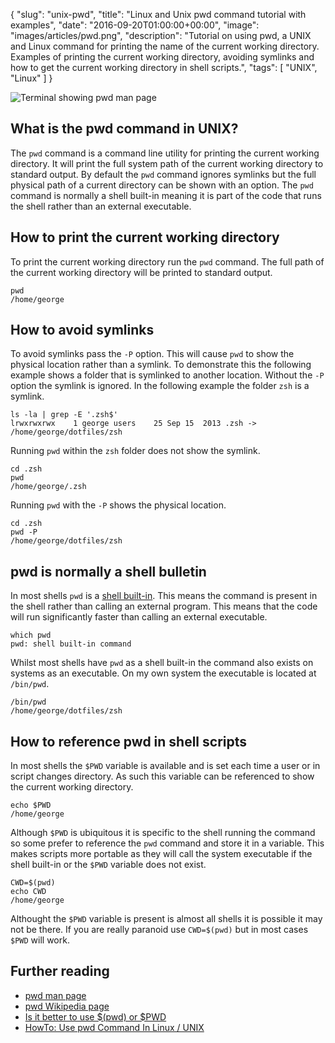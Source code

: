 {
  "slug": "unix-pwd",
  "title": "Linux and Unix pwd command tutorial with examples",
  "date": "2016-09-20T01:00:00+00:00",
  "image": "images/articles/pwd.png",
  "description": "Tutorial on using pwd, a UNIX and Linux command for printing the name of the current working directory. Examples of printing the current working directory, avoiding symlinks and how to get the current working directory in shell scripts.",
  "tags": [
    "UNIX",
    "Linux"
  ]
}

![Terminal showing pwd man page][2]

## What is the pwd command in UNIX?

The `pwd` command is a command line utility for printing the current working directory. It will print the full system path of the current working directory to standard output. By default the `pwd` command ignores symlinks but the full physical path of a current directory can be shown with an option. The `pwd` command is normally a shell built-in meaning it is part of the code that runs the shell rather than an external executable. 

## How to print the current working directory

To print the current working directory run the `pwd` command. The full path of the current working directory will be printed to standard output. 

    pwd
    /home/george

## How to avoid symlinks

To avoid symlinks pass the `-P` option. This will cause `pwd` to show the physical location rather than a symlink. To demonstrate this the following example shows a folder that is symlinked to another location. Without the `-P` option the symlink is ignored. In the following example the folder `zsh` is a symlink.


    ls -la | grep -E '.zsh$'    
    lrwxrwxrwx    1 george users    25 Sep 15  2013 .zsh -> /home/george/dotfiles/zsh

Running `pwd` within the `zsh` folder does not show the symlink.

    cd .zsh
    pwd
    /home/george/.zsh

Running `pwd` with the `-P` shows the physical location.

    cd .zsh
    pwd -P  
    /home/george/dotfiles/zsh

## pwd is normally a shell bulletin

In most shells `pwd` is a [shell built-in][4]. This means the command is present in the shell rather than calling an external program. This means that the code will run significantly faster than calling an external executable. 

    which pwd
    pwd: shell built-in command

Whilst most shells have `pwd` as a shell built-in the command also exists on systems as an executable. On my own system the executable is located at `/bin/pwd`.

    /bin/pwd
    /home/george/dotfiles/zsh

## How to reference pwd in shell scripts

In most shells the `$PWD` variable is available and is set each time a user or in script changes directory. As such this variable can be referenced to show the current working directory.

    echo $PWD
    /home/george

Although `$PWD` is ubiquitous it is specific to the shell running the command so some prefer to reference the `pwd` command and store it in a variable. This makes scripts more portable as they will call the system executable if the shell built-in or the `$PWD` variable does not exist.

    CWD=$(pwd)
    echo CWD
    /home/george

Althought the `$PWD` variable is present is almost all shells it is possible it may not be there. If you are really paranoid use `CWD=$(pwd)` but in most cases `$PWD` will work. 

## Further reading 
* [pwd man page][1]
* [pwd Wikipedia page][3]
* [Is it better to use $(pwd) or $PWD][5]
* [HowTo: Use pwd Command In Linux / UNIX][6]

[1]: http://linux.die.net/man/1/pwd
[2]: /images/articles/pwd.png "Linux and Unix pwd command"
[3]: https://en.wikipedia.org/wiki/Pwd
[4]: https://en.wikipedia.org/wiki/Shell_builtin
[5]: http://unix.stackexchange.com/questions/173916/is-it-better-to-use-pwd-or-pwd
[6]: http://www.cyberciti.biz/faq/pwd-linux-unix-command-examples/
